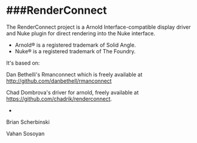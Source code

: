 ###RenderConnect
===
The RenderConnect project is a Arnold Interface-compatible display driver
and Nuke plugin for direct rendering into the Nuke interface.

* Arnold® is a registered trademark of Solid Angle.
* Nuke® is a registered trademark of The Foundry.

It's based on: 

Dan Bethelli's Rmanconnect which is freely available at 
http://github.com/danbethell/rmanconnect

Chad Dombrova's driver for arnold, freely available at 
https://github.com/chadrik/renderconnect.

-
Brian Scherbinski

Vahan Sosoyan


